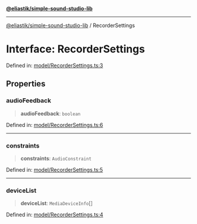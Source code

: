 [**@eliastik/simple-sound-studio-lib**](../README.md)

***

[@eliastik/simple-sound-studio-lib](../README.md) / RecorderSettings

# Interface: RecorderSettings

Defined in: [model/RecorderSettings.ts:3](https://github.com/Eliastik/simple-sound-studio-lib/blob/d94b8862bac18f1ada54e8a1e0a7ef4f520fbc86/lib/model/RecorderSettings.ts#L3)

## Properties

### audioFeedback

> **audioFeedback**: `boolean`

Defined in: [model/RecorderSettings.ts:6](https://github.com/Eliastik/simple-sound-studio-lib/blob/d94b8862bac18f1ada54e8a1e0a7ef4f520fbc86/lib/model/RecorderSettings.ts#L6)

***

### constraints

> **constraints**: `AudioConstraint`

Defined in: [model/RecorderSettings.ts:5](https://github.com/Eliastik/simple-sound-studio-lib/blob/d94b8862bac18f1ada54e8a1e0a7ef4f520fbc86/lib/model/RecorderSettings.ts#L5)

***

### deviceList

> **deviceList**: `MediaDeviceInfo`[]

Defined in: [model/RecorderSettings.ts:4](https://github.com/Eliastik/simple-sound-studio-lib/blob/d94b8862bac18f1ada54e8a1e0a7ef4f520fbc86/lib/model/RecorderSettings.ts#L4)
